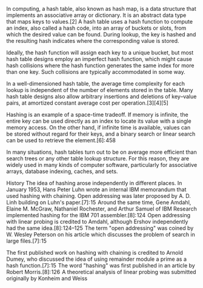 In computing, a hash table, also known as hash map, is a data structure that implements an associative array or dictionary. It is an abstract data type that maps keys to values.[2] A hash table uses a hash function to compute an index, also called a hash code, into an array of buckets or slots, from which the desired value can be found. During lookup, the key is hashed and the resulting hash indicates where the corresponding value is stored.

Ideally, the hash function will assign each key to a unique bucket, but most hash table designs employ an imperfect hash function, which might cause hash collisions where the hash function generates the same index for more than one key. Such collisions are typically accommodated in some way.

In a well-dimensioned hash table, the average time complexity for each lookup is independent of the number of elements stored in the table. Many hash table designs also allow arbitrary insertions and deletions of key–value pairs, at amortized constant average cost per operation.[3][4][5]

Hashing is an example of a space-time tradeoff. If memory is infinite, the entire key can be used directly as an index to locate its value with a single memory access. On the other hand, if infinite time is available, values can be stored without regard for their keys, and a binary search or linear search can be used to retrieve the element.[6]: 458 

In many situations, hash tables turn out to be on average more efficient than search trees or any other table lookup structure. For this reason, they are widely used in many kinds of computer software, particularly for associative arrays, database indexing, caches, and sets.

History
The idea of hashing arose independently in different places. In January 1953, Hans Peter Luhn wrote an internal IBM memorandum that used hashing with chaining. Open addressing was later proposed by A. D. Linh building on Luhn's paper.[7]: 15  Around the same time, Gene Amdahl, Elaine M. McGraw, Nathaniel Rochester, and Arthur Samuel of IBM Research implemented hashing for the IBM 701 assembler.[8]: 124  Open addressing with linear probing is credited to Amdahl, although Ershov independently had the same idea.[8]: 124–125  The term "open addressing" was coined by W. Wesley Peterson on his article which discusses the problem of search in large files.[7]: 15 

The first published work on hashing with chaining is credited to Arnold Dumey, who discussed the idea of using remainder module a prime as a hash function.[7]: 15  The word "hashing" was first published in an article by Robert Morris.[8]: 126  A theoretical analysis of linear probing was submitted originally by Konheim and Weiss